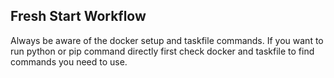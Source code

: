 ## Fresh Start Workflow

Always be aware of the docker setup and taskfile commands. If you want to run python or pip command directly first check docker and taskfile to find commands you need to use.